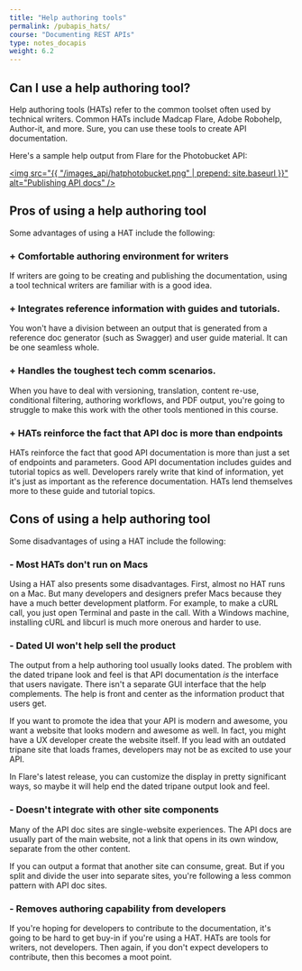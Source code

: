 ```yaml
---
title: "Help authoring tools"
permalink: /pubapis_hats/
course: "Documenting REST APIs"
type: notes_docapis
weight: 6.2
---
```


## Can I use a help authoring tool?

Help authoring tools (HATs) refer to the common toolset often used by technical writers. Common HATs include Madcap Flare, Adobe Robohelp, Author-it, and more. Sure, you can use these tools to create API documentation. 

Here's a sample help output from Flare for the Photobucket API:

<a href="https://pic.photobucket.com/dev_help/WebHelpPublic/PhotobucketPublicHelp_Left.htm#CSHID=FAQ/FAQOverview.htm|StartTopic=Content/FAQ/FAQOverview.htm|SkinName=WebHelp"><img src="{{ "/images_api/hatphotobucket.png" | prepend: site.baseurl }}" alt="Publishing API docs" /></a>

## Pros of using a help authoring tool

Some advantages of using a HAT include the following:

### + Comfortable authoring environment for writers

If writers are going to be creating and publishing the documentation, using a tool technical writers are familiar with is a good idea. 

### + Integrates reference information with guides and tutorials.

You won't have a division between an output that is generated from a reference doc generator (such as Swagger) and user guide material. It can be one seamless whole.

### + Handles the toughest tech comm scenarios.

When you have to deal with versioning, translation, content re-use, conditional filtering, authoring workflows, and PDF output, you're going to struggle to make this work with the other tools mentioned in this course.

### + HATs reinforce the fact that API doc is more than endpoints
HATs reinforce the fact that good API documentation is more than just a set of endpoints and parameters. Good API documentation includes guides and tutorial topics as well. Developers rarely write that kind of information, yet it's just as important as the reference documentation. HATs lend themselves more to these guide and tutorial topics.

## Cons of using a help authoring tool

Some disadvantages of using a HAT include the following:

### - Most HATs don't run on Macs
Using a HAT also presents some disadvantages. First, almost no HAT runs on a Mac. But many developers and designers prefer Macs because they have a much better development platform. For example, to make a cURL call, you just open Terminal and paste in the call. With a Windows machine, installing cURL and libcurl is much more onerous and harder to use.

### - Dated UI won't help sell the product
The output from a help authoring tool usually looks dated. The problem with the dated tripane look and feel is that API documentation *is* the interface that users navigate. There isn't a separate GUI interface that the help complements. The help is front and center as the information product that users get. 

If you want to promote the idea that your API is modern and awesome, you want a website that looks modern and awesome as well. In fact, you might have a UX developer create the website itself. If you lead with an outdated tripane site that loads frames, developers may not be as excited to use your API. 

In Flare's latest release, you can customize the display in pretty significant ways, so maybe it will help end the dated tripane output look and feel. 

### - Doesn't integrate with other site components

Many of the API doc sites are single-website experiences. The API docs are usually part of the main website, not a link that opens in its own window, separate from the other content.
 
 If you can output a format that another site can consume, great. But if you split and divide the user into separate sites, you're following a less common pattern with API doc sites.
 
### - Removes authoring capability from developers
 
 If you're hoping for developers to contribute to the documentation, it's going to be hard to get buy-in if you're using a HAT. HATs are tools for writers, not developers. Then again, if you don't expect developers to contribute, then this becomes a moot point.


